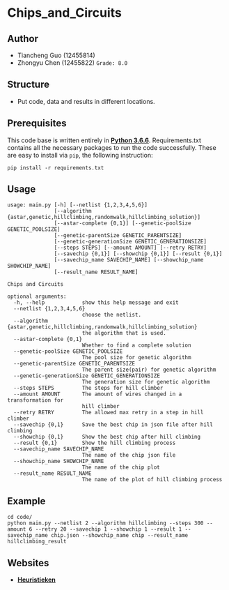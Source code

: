 # Chips_and_Circuits

## Author 
- Tiancheng Guo (12455814)
- Zhongyu Chen (12455822) `Grade: 8.0`

## Structure
- Put code, data and results in different locations.

## Prerequisites
This code base is written entirely in __[Python 3.6.6](https://www.python.org/downloads/)__. Requirements.txt contains all the necessary packages to run the code successfully. These are easy to install via `pip`, the following instruction:
```
pip install -r requirements.txt
```

## Usage
```angular2html
usage: main.py [-h] [--netlist {1,2,3,4,5,6}]
               [--algorithm {astar,genetic,hillclimbing,randomwalk,hillclimbing_solution}]
               [--astar-complete {0,1}] [--genetic-poolSize GENETIC_POOLSIZE]
               [--genetic-parentSize GENETIC_PARENTSIZE]
               [--genetic-generationSize GENETIC_GENERATIONSIZE]
               [--steps STEPS] [--amount AMOUNT] [--retry RETRY]
               [--savechip {0,1}] [--showchip {0,1}] [--result {0,1}]
               [--savechip_name SAVECHIP_NAME] [--showchip_name SHOWCHIP_NAME]
               [--result_name RESULT_NAME]

Chips and Circuits

optional arguments:
  -h, --help            show this help message and exit
  --netlist {1,2,3,4,5,6}
                        choose the netlist.
  --algorithm {astar,genetic,hillclimbing,randomwalk,hillclimbing_solution}
                        the algorithm that is used.
  --astar-complete {0,1}
                        Whether to find a complete solution
  --genetic-poolSize GENETIC_POOLSIZE
                        The pool size for genetic algorithm
  --genetic-parentSize GENETIC_PARENTSIZE
                        The parent size(pair) for genetic algorithm
  --genetic-generationSize GENETIC_GENERATIONSIZE
                        The generation size for genetic algorithm
  --steps STEPS         The steps for hill climber
  --amount AMOUNT       The amount of wires changed in a transformation for
                        hill climber
  --retry RETRY         The allowed max retry in a step in hill climber
  --savechip {0,1}      Save the best chip in json file after hill climbing
  --showchip {0,1}      Show the best chip after hill climbing
  --result {0,1}        Show the hill climbing process
  --savechip_name SAVECHIP_NAME
                        The name of the chip json file
  --showchip_name SHOWCHIP_NAME
                        The name of the chip plot
  --result_name RESULT_NAME
                        The name of the plot of hill climbing process
```

## Example
```angular2html
cd code/
python main.py --netlist 2 --algorithm hillclimbing --steps 300 --amount 6 --retry 20 --savechip 1 --showchip 1 --result 1 --savechip_name chip.json --showchip_name chip --result_name hillclimbing_result
```

## Websites

* __[Heuristieken](http://heuristieken.nl/wiki/index.php?title=Heuristieken)__
